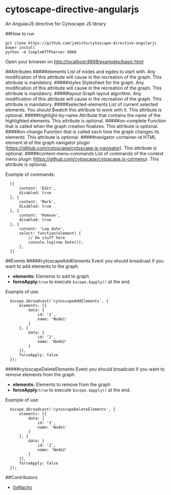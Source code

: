 # cytoscape-directive-angularjs

An AngularJS directive for Cytoscape JS library

##How to run
```{r, engine='bash', count_lines}
git clone https://github.com/jakinto/cytoscape-directive-angularjs
bower install
python -m SimpleHTTPServer 8888
```
Open your browser on [http://localhost:8888/examples/basic.html](http://localhost:8888/examples/basic.html)

##Attributes
#####elements
List of nodes and egdes to start with. Any modification of this attribute will cause in the recreation of the graph. This attribute is mandatory.
#####styles
Stylesheet for the graph. Any modification of this attribute will cause in the recreation of the graph. This attribute is mandatory.
#####layout
Graph layout algorithm. Any modification of this attribute will cause in the recreation of the graph. This attribute is mandatory.
#####selected-elements
List of current selected elements. You should $watch this attribute to work with it. This attribute is optional.
#####highlight-by-name
Attribute that contains the name of the highlighted elements. This attribute is optional.
#####on-complete
Function that is called when the graph creation finalizes. This attribute is optional.
#####on-change
Function that is called each time the graph changes its elements. This attribute is optional.
#####navigator-container-id
HTML element id of the graph navigator plugin (https://github.com/cytoscape/cytoscape.js-navigator). This attribute is optional.
#####context-menu-commands
List of commands of the context menu plugin (https://github.com/cytoscape/cytoscape.js-cxtmenu). This attribute is optional. 

Example of commands:

```{r, engine='bash', count_lines}
  [{
      content: 'Edit',
      disabled: true
  }, {
      content: 'Mark',
      disabled: true
  }, {
      content: 'Remove',
      disabled: true
  }, {
      content: 'Log date',
      select: function(element) {
          // Do stuff here
          console.log(new Date());
      },
  }]
```
##Events
#####cytoscapeAddElements
Event you should broadcast if you want to add elements to the graph. 
* **elements:** Elements to add to graph
* **forceApply:**```true``` to execute ```$scope.$apply()``` at the end.

Example of use:
```{r, engine='bash', count_lines}
  $scope.$broadcast('cytoscapeAddElements', {
      elements: [{
          data: {
              id: '1',
              name: 'Node1'
          }
      }, {
          data: {
              id: '2',
              name: 'Node2'
          }
      }],
      forceApply: false
  });
```
#####cytoscapeDeleteElements
Event you should broadcast if you want to remove elements from the graph. 
* **elements:** Elements to remove from the graph
* **forceApply:**```true``` to execute ```$scope.$apply()``` at the end.

Example of use:
```{r, engine='bash', count_lines}
  $scope.$broadcast('cytoscapeDeleteElements', {
      elements: [{
          data: {
              id: '1',
              name: 'Node1'
          }
      }, {
          data: {
              id: '2',
              name: 'Node2'
          }
      }],
      forceApply: false
  });
```

##Contributors
* [0xNacho](http://github.com/0xNacho)
